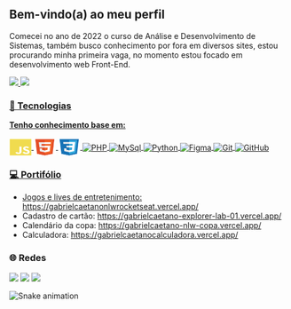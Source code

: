 ## Bem-vindo(a) ao meu perfil
<p>Comecei no ano de 2022 o curso de Análise e Desenvolvimento de Sistemas, também busco conhecimento por fora em diversos sites, estou procurando minha primeira vaga, no momento estou focado em desenvolvimento web Front-End.</p>

<div>
   <a href="https://github.com/GabrielCaetano13">
   <img height="180em" src="https://github-readme-stats.vercel.app/api/top-langs/?username=gabrielcaetano13&layout=compact&langs_count=6&theme=tokyonight"/>
   <img height="180em" src="https://github-readme-stats-sigma-five.vercel.app/api?username=gabrielcaetano13&show_icons=true&theme=tokyonight&include_all_commits=true&count_private=true"/>
</div>

### 🚀 Tecnologias
<div style="display: inline_block">
  <b>Tenho conhecimento base em: </b><br><br>
  <img align="center" title="JavaScript" alt="Js" height="30" width="40" src="https://raw.githubusercontent.com/devicons/devicon/master/icons/javascript/javascript-plain.svg">
  <img align="center" title="HTML" alt="HTML" height="30" width="40" src="https://raw.githubusercontent.com/devicons/devicon/master/icons/html5/html5-original.svg">
  <img align="center" title="CSS" alt="CSS" height="30" width="40" src="https://raw.githubusercontent.com/devicons/devicon/master/icons/css3/css3-original.svg">
  <img align="center" title="PHP" alt="PHP" height="30" width="40"src="https://cdn.jsdelivr.net/gh/devicons/devicon/icons/php/php-original.svg"/>
  <img align="center" title="MySql" alt="MySql" height="30" src="https://cdn.jsdelivr.net/gh/devicons/devicon/icons/mysql/mysql-original.svg"/>
  <img align="center" title="Python" alt="Python" height="30" src="https://cdn.jsdelivr.net/gh/devicons/devicon/icons/python/python-original.svg"/>
  <img align="center" title="Figma" alt="Figma" height="30" src="https://cdn.jsdelivr.net/gh/devicons/devicon/icons/figma/figma-original.svg"/>
  <img align="center" title="Git" alt="Git" height="30" src="https://cdn.jsdelivr.net/gh/devicons/devicon/icons/git/git-original.svg"/>
  <img align="center" title="GitHub" alt="GitHub" height="30" src="https://cdn.jsdelivr.net/gh/devicons/devicon/icons/github/github-original-wordmark.svg"/>
</div>
 
### 💻 Portifólio

   - Jogos e lives de entretenimento: https://gabrielcaetanonlwrocketseat.vercel.app/
   - Cadastro de cartão: https://gabrielcaetano-explorer-lab-01.vercel.app/
   - Calendário da copa: https://gabrielcaetano-nlw-copa.vercel.app/
   - Calculadora: https://gabrielcaetanocalculadora.vercel.app/
   
### 🌐 Redes 
<div> 
  <a href="https://www.instagram.com/gdepaulacaetano/" target="_blank"><img src="https://img.shields.io/badge/-Instagram-%23E4405F?style=for-the-badge&logo=instagram&logoColor=white" target="_blank"></a>
  <a href = "mailto:gabrielcaetanolinkedin@gmail.com"><img src="https://img.shields.io/badge/-Gmail-%23333?style=for-the-badge&logo=gmail&logoColor=white" target="_blank"></a>
  <a href="https://www.linkedin.com/in/gabriel-de-paula-caetano-531861240/" target="_blank"><img src="https://img.shields.io/badge/-LinkedIn-%230077B5?style=for-the-badge&logo=linkedin&logoColor=white" target="_blank"></a> 
 
  ![Snake animation](https://github.com/GabrielCaetano13/GabrielCaetano13/blob/output/github-contribution-grid-snake.svg)
</div>
